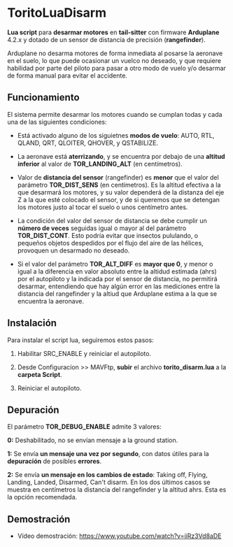 # ToritoLuaDisarm

**Lua script** para **desarmar motores** en **tail-sitter** con firmware **Arduplane** 4.2.x y dotado de un sensor de distancia de precisión (**rangefinder**).

Arduplane no desarma motores de forma inmediata al posarse la aeronave en el suelo, lo que puede ocasionar un vuelco no deseado, y que requiere habilidad por parte del piloto para pasar a otro modo de vuelo y/o desarmar de forma manual para evitar el accidente.

## Funcionamiento

El sistema permite desarmar los motores cuando se cumplan todas y cada una de las siguientes condiciones:

- Está activado alguno de los siguietnes **modos de vuelo**: AUTO, RTL, QLAND, QRT, QLOITER, QHOVER, y QSTABILIZE.

- La aeronave está **aterrizando**, y se encuentra por debajo de una **altitud inferior** al valor de **TOR_LANDING_ALT** (en centímetros).

- Valor de **distancia del sensor** (rangefinder) es **menor** que el valor del parámetro **TOR_DIST_SENS** (en centímetros). Es la altitud efectiva a la que desarmará los motores, y su valor dependerá de la distanza del eje Z a la que esté colocado el sensor, y de si queremos que se detengan los motores justo al tocar el suelo o unos centímetro antes.

- La condición del valor del sensor de distancia se debe cumplir un **número de veces** seguidas igual o mayor al del parámetro **TOR_DIST_CONT**. Esto podría evitar que insectos pululando, o pequeños objetos despedidos por el flujo del aire de las hélices, provoquen un desarmado no deseado. 

- Si el valor del parámetro **TOR_ALT_DIFF** es **mayor que 0**, y menor o igual a la diferencia en valor absoluto entre la altidud estimada (ahrs) por el autopiloto y la indicada por el sensor de distancia, no permitirá desarmar, entendiendo que hay algún error en las mediciones entre la distancia del rangefinder y la altiud que Arduplane estima a la que se encuentra la aeronave.

## Instalación 

Para instalar el script lua, seguiremos estos pasos:

1. Habilitar SRC_ENABLE y reiniciar el autopiloto.

2. Desde Configuracíon >> MAVFtp, **subir** el archivo **torito_disarm.lua** a la **carpeta Script**.

3. Reiniciar el autopiloto.

## Depuración

El parámetro **TOR_DEBUG_ENABLE** admite 3 valores:

**0:** Deshabilitado, no se envían mensaje a la ground station.

**1:** Se envía **un mensaje una vez por segundo**, con datos útiles para la **depuración** de posibles **errores**.

**2:** Se envía **un mensaje en los cambios de estado**: Taking off, Flying, Landing, Landed, Disarmed, Can't disarm. En los dos últimos casos se muestra en centímetros la distancia del rangefinder y la altitud ahrs. Esta es la opción recomendada.

## Demostración

- Vídeo demostración: https://www.youtube.com/watch?v=iiRz3Vd8aDE
